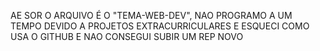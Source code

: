 AE SOR O ARQUIVO É  O "TEMA-WEB-DEV", NAO PROGRAMO A UM TEMPO DEVIDO A PROJETOS EXTRACURRICULARES E ESQUECI COMO USA O GITHUB E NAO CONSEGUI SUBIR UM REP NOVO
